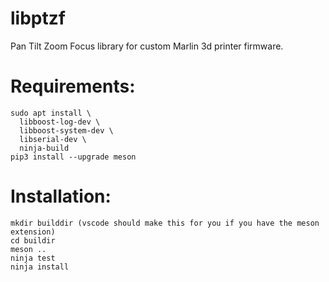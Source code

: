 # libptzf

Pan Tilt Zoom Focus library for custom Marlin 3d printer firmware.

# Requirements:

```
sudo apt install \
  libboost-log-dev \
  libboost-system-dev \
  libserial-dev \
  ninja-build
pip3 install --upgrade meson
```

# Installation:

```
mkdir builddir (vscode should make this for you if you have the meson extension)
cd buildir
meson ..
ninja test
ninja install
```
